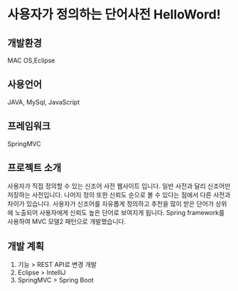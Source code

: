 
# 사용자가 정의하는 단어사전 HelloWord!

## 개발환경
MAC OS,Eclipse
## 사용언어 
JAVA, MySql, JavaScript
## 프레임워크 
SpringMVC
## 프로젝트 소개
사용자가 직접 정의할 수 있는 신조어 사전 웹사이트 입니다.
일반 사전과 달리 신조어만 저장하는 사전입니다.
나머지 정의 또한 신뢰도 순으로 볼 수 있다는 점에서 다른 사전과 차이가 있습니다.
사용자가 신조어를 자유롭게 정의하고 추천을 많이 받은 단어가 상위에 노출되어 사용자에게 신뢰도 높은 단어로 보여지게 됩니다. 
Spring framework를 사용하여 MVC 모델2 패턴으로 개발했습니다.
## 개발 계획
1. 기능 > REST API로 변경 개발
2. Eclipse > IntelliJ
3. SpringMVC > Spring Boot
